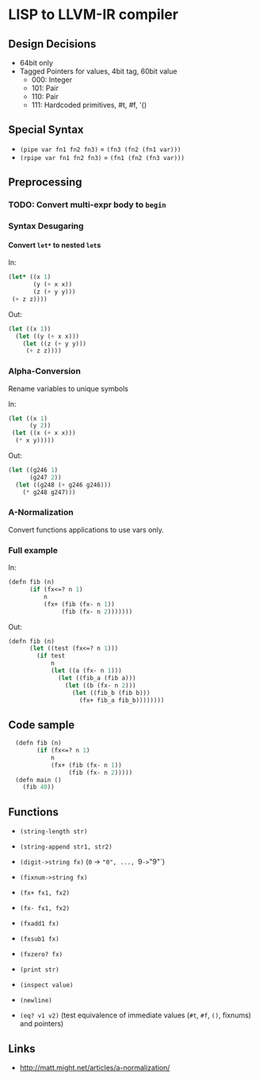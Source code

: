 # LISP to LLVM-IR compiler

## Design Decisions

* 64bit only
* Tagged Pointers for values, 4bit tag, 60bit value
  * 000: Integer
  * 101: Pair
  * 110: Pair
  * 111: Hardcoded primitives, #t, #f, '() 

## Special Syntax

* `(pipe var fn1 fn2 fn3)` = `(fn3 (fn2 (fn1 var)))`
* `(rpipe var fn1 fn2 fn3)` = `(fn1 (fn2 (fn3 var)))`

## Preprocessing

### TODO: Convert multi-expr body to `begin`

### Syntax Desugaring

#### Convert `let*` to nested `let`s

In:

``` lisp
(let* ((x 1)
       (y (+ x x))
       (z (+ y y)))
 (+ z z))))
```

Out:

``` lisp
(let ((x 1))
  (let ((y (+ x x)))
    (let ((z (+ y y)))
     (+ z z))))
```

### Alpha-Conversion

Rename variables to unique symbols

In:

``` lisp
(let ((x 1)
      (y 2))
 (let ((x (+ x x)))
  (* x y)))))
```

Out:

``` lisp
(let ((g246 1)
      (g247 2))
  (let ((g248 (+ g246 g246)))
    (* g248 g247)))
```

### A-Normalization 

Convert functions applications to use vars only.

### Full example

In:

``` lisp
(defn fib (n)
      (if (fx<=? n 1)
          n
          (fx+ (fib (fx- n 1))
               (fib (fx- n 2)))))))
```

Out:

``` lisp
(defn fib (n)
      (let ((test (fx<=? n 1)))
        (if test
            n
            (let ((a (fx- n 1)))
              (let ((fib_a (fib a)))
                (let ((b (fx- n 2)))
                  (let ((fib_b (fib b)))
                    (fx+ fib_a fib_b))))))))
```

## Code sample

``` lisp
  (defn fib (n)
        (if (fx<=? n 1)
            n
            (fx+ (fib (fx- n 1))
                 (fib (fx- n 2)))))
  (defn main ()
    (fib 40))
```

## Functions

* `(string-length str)`
* `(string-append str1, str2)`
* `(digit->string fx)` (`0` -> `"0", ..., `9` -> `"9"`)
* `(fixnum->string fx)`

* `(fx+ fx1, fx2)`
* `(fx- fx1, fx2)`
* `(fxadd1 fx)`
* `(fxsub1 fx)`
* `(fxzero? fx)`

* `(print str)`
* `(inspect value)`
* `(newline)`

* `(eq? v1 v2)` (test equivalence of immediate values (`#t`, `#f`, `()`, fixnums) and pointers)

## Links

* <http://matt.might.net/articles/a-normalization/>
